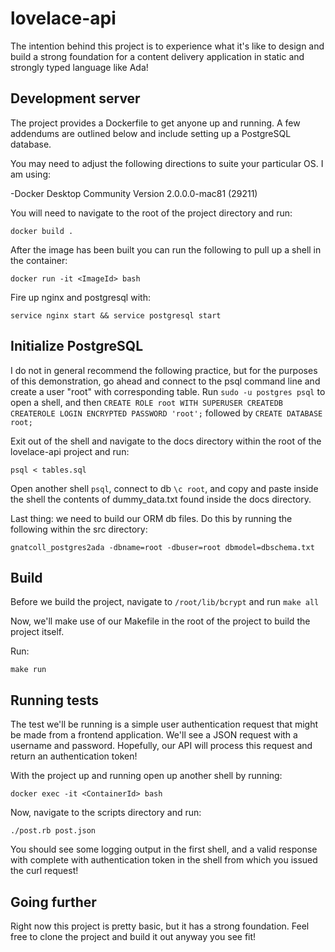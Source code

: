 # lovelace-api

The intention behind this project is to experience what it's like to design and build a strong foundation for a content delivery application in static and strongly typed language like Ada!

## Development server

The project provides a Dockerfile to get anyone up and running. A few addendums are outlined below and include setting up a PostgreSQL database.

You may need to adjust the following directions to suite your particular OS. I am using:

-Docker Desktop Community Version 2.0.0.0-mac81 (29211)

You will need to navigate to the root of the project directory and run:

```
docker build .
```

After the image has been built you can run the following to pull up a shell in the container:

```
docker run -it <ImageId> bash
```

Fire up nginx and postgresql with:

```
service nginx start && service postgresql start
```

## Initialize PostgreSQL

I do not in general recommend the following practice, but for the purposes of this demonstration, go ahead and connect to the psql command line and create a user "root" with corresponding table.
Run `sudo -u postgres psql` to open a shell, and then `CREATE ROLE root WITH SUPERUSER CREATEDB CREATEROLE LOGIN ENCRYPTED PASSWORD 'root';` followed by `CREATE DATABASE root;`

Exit out of the shell and navigate to the docs directory within the root of the lovelace-api project and run:

```
psql < tables.sql
```

Open another shell `psql`, connect to db `\c root`, and copy and paste inside the shell the contents of dummy_data.txt found inside the docs directory.

Last thing: we need to build our ORM db files. Do this by running the following within the src directory:

```
gnatcoll_postgres2ada -dbname=root -dbuser=root dbmodel=dbschema.txt
```

## Build

Before we build the project, navigate to `/root/lib/bcrypt` and run `make all`

Now, we'll make use of our Makefile in the root of the project to build the project itself. 

Run:

```
make run
```

## Running tests

The test we'll be running is a simple user authentication request that might be made from a frontend application. We'll see a JSON request with a username and password. Hopefully, our API will process this request and return an authentication token! 

With the project up and running open up another shell by running:

```
docker exec -it <ContainerId> bash
```

Now, navigate to the scripts directory and run:

```
./post.rb post.json
```

You should see some logging output in the first shell, and a valid response with complete with authentication token in the shell from which you issued the curl request!

## Going further

Right now this project is pretty basic, but it has a strong foundation. Feel free to clone the project and build it out anyway you see fit!
